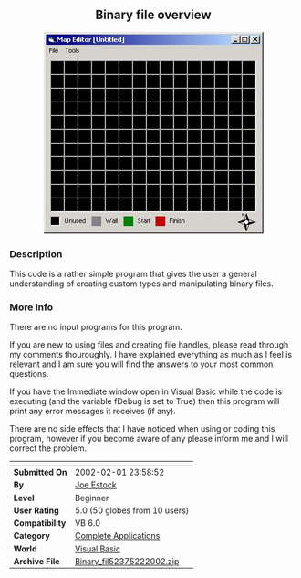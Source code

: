 ﻿<div align="center">

## Binary file overview

<img src="PIC200222056155146.jpg">
</div>

### Description

This code is a rather simple program that gives the user a general understanding of creating custom types and manipulating binary files.
 
### More Info
 
There are no input programs for this program.

If you are new to using files and creating file handles, please read through my comments thouroughly. I have explained everything as much as I feel is relevant and I am sure you will find the answers to your most common questions.

If you have the Immediate window open in Visual Basic while the code is executing (and the variable fDebug is set to True) then this program will print any error messages it receives (if any).

There are no side effects that I have noticed when using or coding this program, however if you become aware of any please inform me and I will correct the problem.


<span>             |<span>
---                |---
**Submitted On**   |2002-02-01 23:58:52
**By**             |[Joe Estock](https://github.com/Planet-Source-Code/PSCIndex/blob/master/ByAuthor/joe-estock.md)
**Level**          |Beginner
**User Rating**    |5.0 (50 globes from 10 users)
**Compatibility**  |VB 6\.0
**Category**       |[Complete Applications](https://github.com/Planet-Source-Code/PSCIndex/blob/master/ByCategory/complete-applications__1-27.md)
**World**          |[Visual Basic](https://github.com/Planet-Source-Code/PSCIndex/blob/master/ByWorld/visual-basic.md)
**Archive File**   |[Binary\_fil52375222002\.zip](https://github.com/Planet-Source-Code/joe-estock-binary-file-overview__1-31409/archive/master.zip)








